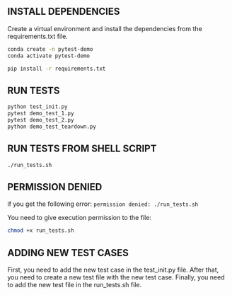 ## INSTALL DEPENDENCIES

Create a virtual environment and install the dependencies from the requirements.txt file.
```bash
conda create -n pytest-demo
conda activate pytest-demo
```


```bash
pip install -r requirements.txt
```

## RUN TESTS
    
```bash
python test_init.py
pytest demo_test_1.py
pytest demo_test_2.py
python demo_test_teardown.py
```

## RUN TESTS FROM SHELL SCRIPT

```bash
./run_tests.sh
```

## PERMISSION DENIED ## 

if you get the following error:
`permission denied: ./run_tests.sh`

You need to give execution permission to the file:
```bash
chmod +x run_tests.sh
```

## ADDING NEW TEST CASES ##

First, you need to add the new test case in the test_init.py file.
After that, you need to create a new test file with the new test case.
Finally, you need to add the new test file in the run_tests.sh file.